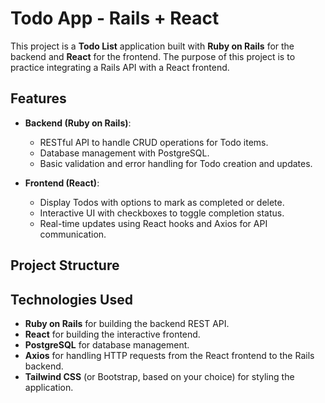 # Todo App - Rails + React

This project is a **Todo List** application built with **Ruby on Rails** for the backend and **React** for the frontend. The purpose of this project is to practice integrating a Rails API with a React frontend.

## Features

- **Backend (Ruby on Rails)**:
  - RESTful API to handle CRUD operations for Todo items.
  - Database management with PostgreSQL.
  - Basic validation and error handling for Todo creation and updates.
  
- **Frontend (React)**:
  - Display Todos with options to mark as completed or delete.
  - Interactive UI with checkboxes to toggle completion status.
  - Real-time updates using React hooks and Axios for API communication.

## Project Structure


## Technologies Used

- **Ruby on Rails** for building the backend REST API.
- **React** for building the interactive frontend.
- **PostgreSQL** for database management.
- **Axios** for handling HTTP requests from the React frontend to the Rails backend.
- **Tailwind CSS** (or Bootstrap, based on your choice) for styling the application.

